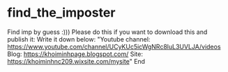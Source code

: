 # find_the_imposter
Find imp by guess :)))
Please do this if you want to download this and publish it:
Write it down below:
"Youtube channel: https://www.youtube.com/channel/UCyKUc5icWgNRc8luL3UVLJA/videos
Blog: https://khoiminhpage.blogspot.com/
Site: https://khoiminhnc209.wixsite.com/mysite"
End
